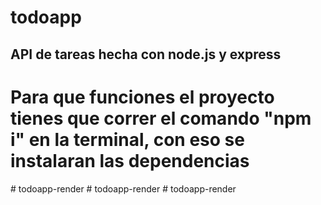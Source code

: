 # todoapp

## API de tareas hecha con node.js y express






# Para que funciones el proyecto tienes que correr el comando "npm i" en la terminal, con eso se instalaran las dependencias
#   t o d o a p p - r e n d e r  
 #   t o d o a p p - r e n d e r  
 #   t o d o a p p - r e n d e r  
 
